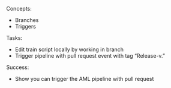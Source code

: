 Concepts:
- Branches
- Triggers

Tasks:
- Edit train script locally by working in branch
- Trigger pipeline with pull request event with tag “Release-v.”

Success:
- Show you can trigger the AML pipeline with pull request

